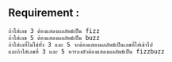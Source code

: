 ## Requirement :
    ถ้าใส่เลข 3 ต้องแสดงผลลัพธ์เป็น fizz
    ถ้าใส่เลข 5 ต้องแสดงผลลัพธ์เป็น buzz
    ถ้าใส่เลที่ไม่ใช่ทั้ง 3 และ 5 จะต้องแสดงผลลัพธ์เป็นเลขที่ใส่เข้าไป
    และถ้าใส่เลขที่ 3 และ 5 หารลงตัวต้องแสดงผลลัพธ์เป็น fizzbuzz